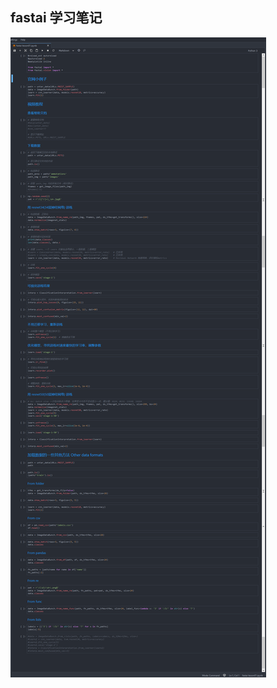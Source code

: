 ## fastai 学习笔记
![screenshots](https://raw.githubusercontent.com/caoyanjie/fastai-learning-note/master/Screenshots/01.png)
